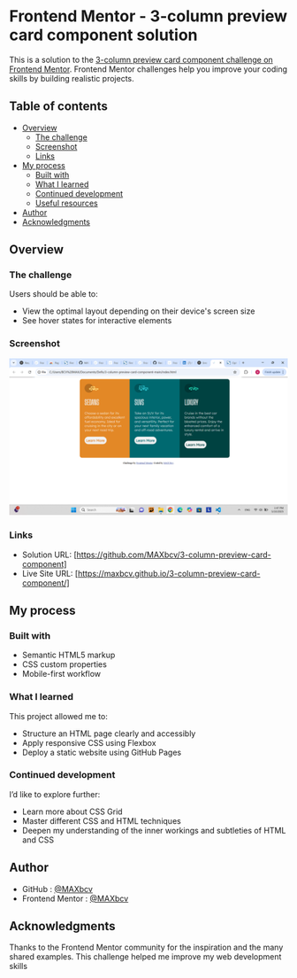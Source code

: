 # Frontend Mentor - 3-column preview card component solution

This is a solution to the [3-column preview card component challenge on Frontend Mentor](https://www.frontendmentor.io/challenges/3column-preview-card-component-pH92eAR2-). Frontend Mentor challenges help you improve your coding skills by building realistic projects. 

## Table of contents

- [Overview](#overview)
  - [The challenge](#the-challenge)
  - [Screenshot](#screenshot)
  - [Links](#links)
- [My process](#my-process)
  - [Built with](#built-with)
  - [What I learned](#what-i-learned)
  - [Continued development](#continued-development)
  - [Useful resources](#useful-resources)
- [Author](#author)
- [Acknowledgments](#acknowledgments)


## Overview

### The challenge

Users should be able to:

- View the optimal layout depending on their device's screen size
- See hover states for interactive elements

### Screenshot

![Overview of site](./screenshot.png)

### Links

- Solution URL: [https://github.com/MAXbcv/3-column-preview-card-component]
- Live Site URL: [https://maxbcv.github.io/3-column-preview-card-component/]

## My process

### Built with

- Semantic HTML5 markup
- CSS custom properties
- Mobile-first workflow

### What I learned
This project allowed me to:
- Structure an HTML page clearly and accessibly
- Apply responsive CSS using Flexbox
- Deploy a static website using GitHub Pages

### Continued development

I’d like to explore further:
- Learn more about CSS Grid
- Master different CSS and HTML techniques
- Deepen my understanding of the inner workings and subtleties of HTML and CSS

## Author

- GitHub : [@MAXbcv](https://github.com/MAXbcv)
- Frontend Mentor : [@MAXbcv](https://www.frontendmentor.io/profile/MAXbcv)

## Acknowledgments

Thanks to the Frontend Mentor community for the inspiration and the many shared examples. This challenge helped me improve my web development skills
